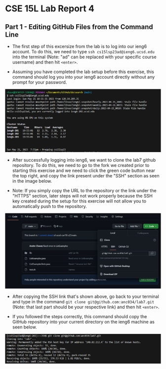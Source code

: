 # **CSE 15L Lab Report 4**

## **Part 1 - Editing GitHub Files from the Command Line**

- The first step of this excersize from the lab is to log into our ieng6 account. To do this, we need to type `ssh cs15lsp23ad@ieng6.ucsd.edu` into the terminal (Note: "ad" can be replaced with your specific course username) and then hit `<enter>`.

- Assuming you have completed the lab setup before this exercise, this command should log you into your ieng6 account directly without any prompt for your password.

![Image](loggedIn.png)

- After successfully logging into ieng6, we want to clone the lab7 github repository. To do this, we need to go to the fork we created prior to starting this exercise and we need to click the green code button near the top right, and copy the link present under the "SSH" section as seen in the image below.

- Note: If you simply copy the URL to the repository or the link under the "HTTPS" section, later steps will not work properly because the SSH key created during the setup for this exercise will not allow you to automatically push to the repository.

![Image](copyRepo.png)

- After copying the SSH link that's shown above, go back to your terminal and type in the command `git clone git@github.com:anc034/lab7.git` (Note: that last part should be your respective link) and then hit `<enter>`.

- If you followed the steps correctly, this command should copy the GitHub repository into your current directory on the ieng6 machine as seen below.

![Image](gitClone.png)

